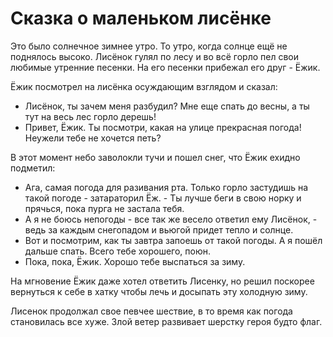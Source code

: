 Сказка о маленьком лисёнке
===============

Это было солнечное зимнее утро. То утро, когда солнце ещё не поднялось высоко. Лисёнок гулял по лесу и во всё горло пел
 свои любимые утренние песенки. На его песенки прибежал его друг - Ёжик.

Ёжик посмотрел на лисёнка осуждающим взглядом и сказал: 

 - Лисёнок, ты зачем меня разбудил? Мне еще спать до весны, а ты тут на весь лес горло дерешь!
 - Привет, Ёжик. Ты посмотри, какая на улице прекрасная погода! Неужели тебе не хочется петь?
 
 В этот момент небо заволокли тучи и пошел снег, что Ёжик ехидно подметил:
 
 - Ага, самая погода для разивания рта. Только горло застудишь на такой погоде - затараторил Ёж. - Ты лучше беги в свою норку и прячься, пока пурга не застала тебя. 
 - А я не боюсь непогоды - все так же весело ответил ему Лисёнок, - ведь за каждым снегопадом и вьюгой придет тепло и солнце.
 - Вот и посмотрим, как ты завтра запоешь от такой погоды.  А я пошёл дальше спать. Всего тебе хорошего, поюн.
 - Пока, пока, Ёжик. Хорошо тебе выспаться за зиму.
 
 На мгновение Ёжик даже хотел ответить Лисенку, но решил поскорее вернуться к себе в хатку чтобы лечь и досыпать эту холодную зиму.
 
 Лисенок продолжал свое певчее шествие, в то время как погода становилась все хуже. Злой ветер развивает шерстку героя будто флаг. 
 